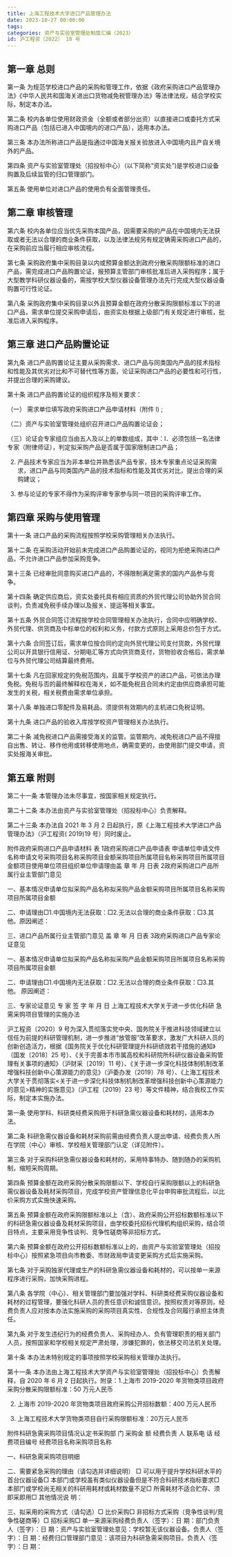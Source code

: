 ```yaml
---
title: 上海工程技术大学进口产品管理办法
date: 2023-10-27 00:00:00
tags:
categories: 资产与实验室管理处制度汇编（2023）
id: 沪工程资〔2022〕 18 号
---
```


## 第一章 总则

第一条 为规范学校进口产品的采购和管理工作，依据《政府采购进口产品管理办法》《中华人民共和国海关进出口货物减免税管理办法》等法律法规，结合学校实际，制定本办法。

第二条 校内各单位使用财政资金（全额或者部分出资）以直接进口或委托方式采购进口产品（包括已进入中国境内的进口产品），适用本办法。

第三条 本办法所称进口产品是指通过中国海关报关验放进入中国境内且产自关境外的产品。

第四条 资产与实验室管理处（招投标中心）（以下简称“资实处”)是学校进口设备购置及后续监管的归口管理部门。

第五条 使用单位对进口产品的使用负有全面管理责任。

## 第二章 审核管理

第六条 校内各单位应当优先采购本国产品，因需要采购的产品在中国境内无法获取或者无法以合理的商业条件获取，以及法律法规另有规定确需采购进口产品的，在采购前应当履行相应审核流程。

第七条 采购政府集中采购目录以内或预算金额达到政府分散采购限额标准的进口产品，需完成进口产品购置论证，报预算主管部门审核批准后进入采购程序；属于大型教学科研仪器设备的，需按学校大型仪器设备管理办法先行完成大型仪器设备购置可行性论证。

第八条 采购政府集中采购目录以外且预算金额在政府分散采购限额标准以下的进口产品，需求单位提交采购申请后，由资实处根据上级部门有关规定进行审核，批准后进入采购程序。

## 第三章 进口产品购置论证

第九条 进口产品购置论证主要从采购需求、进口产品与同类国内产品的技术指标和性能及其优劣对比和不可替代性等方面，论证采购进口产品的必要性和可行性，并提出合理的采购建议。

第十条 进口产品购置论证的组织程序及相关要求：

（一） 需求单位填写政府采购进口产品申请材料（附件 l) ;

（二）资产与实验室管理处组织召开进口产品购置论证会；

（三）论证会专家组应当由五人及以上的单数组成，其中：l．必须包括一名法律专家（附律师证），判定拟采购产品是否属于国家限制进口产品；

2. 产品技术专家应当为非本单位并熟悉该产品专家，技木专家重点论证采购需求，进口产品与同类国内产品的技术指标和性能及其优劣对比，提出合理的采购建议；

3. 参与论证的专家不得作为采购评审专家参与同一项目的采购评审工作。

## 第四章 采购与使用管理

第十一条 进口产品的采购流程按照学校采购管理相关办法执行。

第十二条 在采购活动开始前未完成进口产品购置论证的，视同为拒绝采购进口产品，不允许进口产品参加采购竞争。

第十三条 已经审批同意购买进口产品的，不得限制满足需求的国内产品参与竞争。

第十四条 确定供应商后，资实处委托具有相应资质的外贸代理公司协助外贸合同谈判，负责减免税手续办理以及报关、提运等相关事宜。

第十五条 外贸合同签订流程按学校合同管理相关办法执行，合同中应明确学校、外贸代理、供货商及中标单位的权利和义务，付款方式原则上采用总价包于方式。

第十六条 合同签订后，需求单位按合同约定向外贸代理公司支付货款，外贸代理公司以开具银行信用证、分期电汇等方式向供货商支付，货物验收合格后，需求单位与外贸代理公司结算最终费用。

第十七条 凡在回家规定的免税范围内，且属于学校资产的进口产品，可依法办理免税。免税与否的最终解释权在海关，如不能免税且合同未约定由供应商承担可能发生的关税，相关税费由需求单位承担。

第十八条 单独进口零配件及易耗品，须提供有效期内的主机进口免税证明。

第十九条 进口产品的验收入库按学校资产管理相关办法执行。

第二十条 减免税进口产品需接受海关的监管。监管期内，减免税进口产品不得擅自出售、转让、移作他用或转移使用地点，确需变更的，由使用部门提交申请，资实处报海关审批。

## 第五章 附则

第二十一条 本管理办法未尽事宜，按国家相关规定执行。

第二十二条 本办法由资产与实验室管理处（招投标中心）负责解释。

第二十三条 本办法自 2021 年 3 月 2 日起执行，原《上海工程技术大学进口产品管理办法》（沪工程资( 2019)19 号）同时废止。 

附件政府采购进口产品申请材料 表 1政府采购进口产品申请表 申请单位申请文件名称申请文号采购项目名称采购项目金额采购项目所属项目名称采购项目所属项目金额项目使用单位项目组织单位申请理由盖 章  年 月 日表 2政府采购进口产品所属行业主管部门意见 

一、基本情况申请单位拟采购产品名称拟采购产品金额采购项目所属项目名称采购项目所属项目金额

二、申请理由□1.中国境内无法获取：□2.无法以合理的商业条件获取：□3.其他。原因阐述： 

三、进口产品所属行业主管部门意见 盖 章 年 月 日表 3政府采购进口产品专家论证意见 

一、基本情况申请单位拟采购产品名称拟采购产品金额采购项目所属项目名称采购项目所属项目金额

二、申请理由□1.中国境内无法获取：□2.无法以合理的商业条件获取：□3.其他。 原因阐述：        

三、专家论证意见 专 家 签 字  年 月 日 上海工程技术大学关于进一步优化科研 急需采购项目管理的实施办法

沪工程资〔2020〕9 号为深入贯彻落实党中央、国务院关于推进科技领域建立以信任为前提的科研管理机制，进一步推进“放管服”改革要求，激发广大科研人员的创新创造活力，根据《国务院关于优化科研管理提升科研绩效若干措施的通知》（国发〔2018〕25 号）、《关于完善本市市属高校和科研院所科研仪器设备采购管理有关事项的通知》（沪财采〔2019〕11 号）、《关于进一步深化科技体制机制改革增强科技创新中心策源能力的意见》（沪委办发〔2019〕78 号）、《上海工程技术大学关于贯彻落实<关于进一步深化科技体制机制改革增强科技创新中心策源能力的意见>精神的实施意见》（沪工程〔2019〕23 号）等文件精神，结合我校工作实际，制定本实施办法。

第一条 使用学科、科研类经费采购用于科研急需仪器设备和耗材的，适用本办法。

第二条 科研急需仪器设备和耗材采购前需由经费负责人提出申请、经费负责人所在学院（中心）审核、学校相关管理部门认定（详见附件）。

第三条 对于采购科研急需仪器设备和耗材的，采用特事特办、随到随办的采购机制，缩短采购周期。

第四条 预算金额在政府采购分散采购限额以下、学校自行采购限额以上的科研急需仪器设备及耗材采购项目，完成学校资产管理信息化平台申购审批流程后，以比价采购方式实施快速采购。

第五条 预算金额在政府采购限额标准以上（含）、政府采购公开招标数额标准以下的科研急需仪器设备及耗材采购项目，由学校委托招标代理机构组织采购，结合项目特点，主要采用竞争性谈判、竞争性磋商等非招标方式。

第六条 预算金额在政府公开招标数额标准以上的，由资产与实验室管理处（招投标中心）按照紧急项目向市教委、市财政局申请变更采购方式后实施采购。

第七条 对于采购独家代理或生产的科研急需仪器设备和耗材的，可以按单一来源程序进行采购，加快采购进程。

第八条 各学院（中心）、相关管理部门要加强对学科、科研类经费采购仪器设备和耗材的过程管理，要强化科研人员的责任意识和诚信意识。按照权责对等原则，经费负责人应对按本办法实施采购的采购项目真实性、合规性及合同履行承担主体责任。

第九条 对于发生违纪行为的经费负责人、采购经办人、负有管理职责的相关部门人员，按照国家和学校相关规定严肃处理，涉嫌犯罪的，依法移交司法机关处理。

第十条 本办法未特别规定的事项按照学校采购相关管理办法执行。

第十一条 本办法由上海工程技术大学资产与实验室管理处（招投标中心）负责解释，自 2020 年 6 月 2 日起执行。附录：1.上海市 2019-2020 年货物类项目政府采购分散采购限额标准：50 万元人民币

2. 上海市 2019-2020 年货物类项目政府采购公开招标数额：400 万元人民币

3. 上海工程技术大学货物类项目自行采购限额标准：20万元人民币

附件科研急需采购项目情况认定书采购部 门 采购金 额 经费负责 人 联系电 话 经费项目编号 经费项目名称采购项目名称 

一、科研急需采购项目明细   

二、需要紧急采购的理由（请勾选并详细说明） □ 可以用于提升学校科研水平的首台仪器设备□ 本部门或学校虽有类似仪器设备但是不符合科研技术指标要求□ 本部门或学校尚无相关的科研用耗材或耗材数量不足□ 所需耗材不适合贮存、须即采即用□ 其他情况说 明： 

三、拟采用的采购方式（请勾选）□ 比价采购□ 非招标方式采购（竞争性谈判/竞争性磋商等）□ 招标采购□ 单一来源采购经费负责人（签字）：日 期：部门负责人（签字）：日 期：资产与实验室管理处意见：学校暂无该仪器设备。负责人（签字）：日 期：经费归口管理部门意见：该项目为科研急需采购项目。负责人（签字）：日 期：
